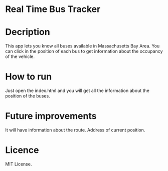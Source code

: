 # Real Time Bus Tracker

# Decription
This app lets you know all buses available in Massachusetts Bay Area.
You can click in the position of each bus to get information about the occupancy of the vehicle.

# How to run
Just open the index.html and you will get all the information about the position of the buses.

# Future improvements
It will have information about the route. Address of current position.

# Licence
MIT License.
